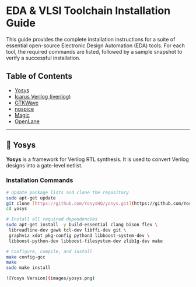 # EDA & VLSI Toolchain Installation Guide

This guide provides the complete installation instructions for a suite of essential open-source Electronic Design Automation (EDA) tools. For each tool, the required commands are listed, followed by a sample snapshot to verify a successful installation.

## Table of Contents
* [Yosys](#-yosys)
* [Icarus Verilog (iverilog)](#-icarus-verilog-iverilog)
* [GTKWave](#-gtkwave)
* [ngspice](#-ngspice)
* [Magic](#-magic)
* [OpenLane](#-openlane)

---

## 🔬 Yosys
**Yosys** is a framework for Verilog RTL synthesis. It is used to convert Verilog designs into a gate-level netlist.

### Installation Commands
```bash
# Update package lists and clone the repository
sudo apt-get update
git clone [https://github.com/YosysHQ/yosys.git](https://github.com/YosysHQ/yosys.git)
cd yosys

# Install all required dependencies
sudo apt-get install -y build-essential clang bison flex \
 libreadline-dev gawk tcl-dev libffi-dev git \
 graphviz xdot pkg-config python3 libboost-system-dev \
 libboost-python-dev libboost-filesystem-dev zlib1g-dev make

# Configure, compile, and install
make config-gcc
make
sudo make install

![Yosys Version](images/yosys.png)